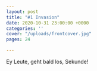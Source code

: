 ```yaml
---
layout: post
title: "#1 Invasion"
date: 2020-10-31 23:00:00 +0000
categories: ''
cover: "/uploads/frontcover.jpg"
pages: 24

---
```

Ey Leute, geht bald los, Sekunde!
